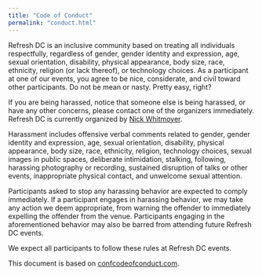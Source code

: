 ```yaml
---
title: "Code of Conduct"
permalink: "conduct.html"
---
```


Refresh DC is an inclusive community based on treating all individuals respectfully, regardless of gender, gender identity and expression, age, sexual orientation, disability, physical appearance, body size, race, ethnicity, religion (or lack thereof), or technology choices. As a participant at one of our events, you agree to be nice, considerate, and civil toward other participants. Do not be mean or nasty. Pretty easy, right?

If you are being harassed, notice that someone else is being harassed, or have any other concerns, please contact one of the organizers immediately. Refresh DC is currently organized by [Nick Whitmoyer](https://www.linkedin.com/in/nickwhitmoyer).

Harassment includes offensive verbal comments related to gender, gender identity and expression, age, sexual orientation, disability, physical appearance, body size, race, ethnicity, religion, technology choices, sexual images in public spaces, deliberate intimidation, stalking, following, harassing photography or recording, sustained disruption of talks or other events, inappropriate physical contact, and unwelcome sexual attention.

Participants asked to stop any harassing behavior are expected to comply immediately. If a participant engages in harassing behavior, we may take any action we deem appropriate, from warning the offender to immediately expelling the offender from the venue. Participants engaging in the aforementioned behavior may also be barred from attending future Refresh DC events.

We expect all participants to follow these rules at Refresh DC events.

This document is based on [confcodeofconduct.com](https://confcodeofconduct.com).
